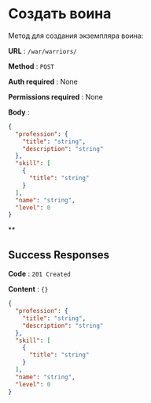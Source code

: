 # Создать воина

Метод для создания экземпляра воина:

**URL** : `/war/warriors/`

**Method** : `POST`

**Auth required** : None

**Permissions required** : None

**Body** : 
```json
{
  "profession": {
    "title": "string",
    "description": "string"
  },
  "skill": [
    {
      "title": "string"
    }
  ],
  "name": "string",
  "level": 0
}
```

**

## Success Responses

**Code** : `201 Created`

**Content** : `{}`

```json
{
  "profession": {
    "title": "string",
    "description": "string"
  },
  "skill": [
    {
      "title": "string"
    }
  ],
  "name": "string",
  "level": 0
}
```
    
